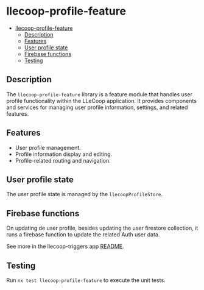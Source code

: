 # llecoop-profile-feature

- [llecoop-profile-feature](#llecoop-profile-feature)
  - [Description](#description)
  - [Features](#features)
  - [User profile state](#user-profile-state)
  - [Firebase functions](#firebase-functions)
  - [Testing](#testing)

## Description

The `llecoop-profile-feature` library is a feature module that handles user profile functionality within the LLeCoop application.
It provides components and services for managing user profile information, settings, and related features.

## Features

- User profile management.
- Profile information display and editing.
- Profile-related routing and navigation.

## User profile state

The user profile state is managed by the `llecoopProfileStore`.

## Firebase functions

On updating de user profile, besides updating the user firestore collection, it runs a firebase function to update the related Auth user data.

See more in the llecoop-triggers app [README](../../../../apps/llecoop-triggers/README.md).

## Testing

Run `nx test llecoop-profile-feature` to execute the unit tests.
